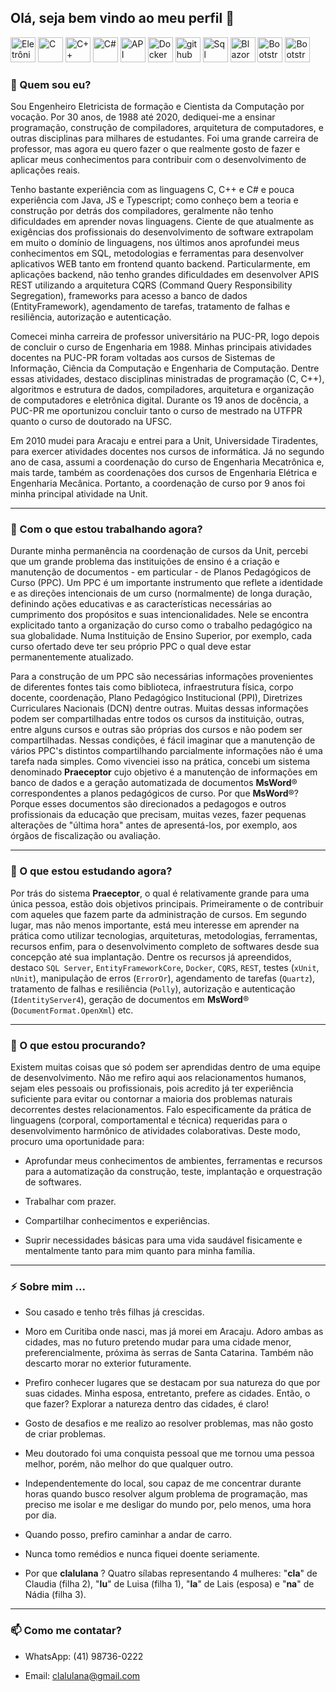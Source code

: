## Olá, seja bem vindo ao meu perfil 👋

<img src="https://cdn.icon-icons.com/icons2/1738/PNG/512/iconfinder-technologymachineelectronicdevice02-4026456_113313.png" alt="Eletrônica" width="40" height="40" style="max-width:100%;" title="Eletrônica (Avançado)"></img>
<img src="https://cdn.icon-icons.com/icons2/2415/PNG/512/c_original_logo_icon_146611.png" alt="C" width="40" height="40" style="max-width:100%;" title="Linguagem C (Avançado)" ></img>
<img src="https://cdn.icon-icons.com/icons2/2107/PNG/512/file_type_cpp_icon_130670.png" alt="C++" width="40" height="40" style="max-width:100%;" title="Linguagem C++ (Avançado)"></img>
<img src="https://cdn.icon-icons.com/icons2/2415/PNG/512/csharp_original_logo_icon_146578.png" alt="C#" width="40" height="40" style="max-width:100%;" title="Linguagem C# (Avançado)"></img>
<img src="https://cdn.icon-icons.com/icons2/3403/PNG/512/api_icon_215617.png" alt="API" width="40" height="40" style="max-width:100%;" title="REST (Avançado)"></img>
<img src="https://cdn.icon-icons.com/icons2/2107/PNG/512/file_type_docker_icon_130643.png" alt="Docker" width="40" height="40" style="max-width:100%;"  title="Docker (Médio)"></img>
<img src="https://cdn.icon-icons.com/icons2/936/PNG/512/github-logo_icon-icons.com_73546.png" alt="github" width="40" height="40" style="max-width:100%;" title="GitHub (Médio)"></img>
<img src="https://cdn.icon-icons.com/icons2/3408/PNG/512/sql_icon_216977.png" alt="Sql Server" width="40" height="40" style="max-width:100%;"  title="SQL Server (Avançado)"></img>
<img src="https://cdn.icon-icons.com/icons2/3911/PNG/512/blazor_logo_icon_247458.png" alt="Blazor Pages" width="40" height="40" style="max-width:100%;"  title="Blazor (Avançado)"></img>
<img src="https://cdn.icon-icons.com/icons2/2415/PNG/512/bootstrap_plain_logo_icon_146619.png" alt="Bootstrap" width="40" height="40" style="max-width:100%;" title="Bootstrap (Básico)"></img>
<img src="https://cdn.icon-icons.com/icons2/2148/PNG/512/latex_icon_132257.png" alt="Bootstrap" width="40" height="40" style="max-width:100%;" title="LaTeX (Avançado)"></img>

<h3>💬 Quem sou eu?</h3>

Sou Engenheiro Eletricista de formação e Cientista da Computação por vocação. 
Por 30 anos, de 1988 até 2020, dediquei-me a ensinar programação, construção de compiladores, arquitetura 
de computadores, e outras disciplinas para milhares de estudantes. Foi uma grande carreira
de professor, mas agora eu quero fazer o que realmente gosto de fazer e aplicar meus
conhecimentos para contribuir com o desenvolvimento de aplicações reais.

Tenho bastante experiência com as linguagens C, C++ e C# e pouca experiência com
Java, JS e Typescript; como conheço bem a teoria e construção por detrás dos compiladores, 
geralmente não tenho dificuldades em aprender novas linguagens. Ciente de
que atualmente as exigências dos profissionais do desenvolvimento de software extrapolam 
em muito o domínio de linguagens, nos últimos anos aprofundei meus
conhecimentos em SQL, metodologias e ferramentas para desenvolver aplicativos WEB
tanto em frontend quanto backend. Particularmente, em aplicações backend, não
tenho grandes dificuldades em desenvolver APIS REST utilizando a arquitetura CQRS
(Command Query Responsibility Segregation), frameworks para acesso a banco de
dados (EntityFramework), agendamento de tarefas, tratamento de falhas e
resiliência, autorização e autenticação.

Comecei minha carreira de professor universitário na PUC-PR, logo depois de concluir o curso de Engenharia 
em 1988. Minhas principais atividades docentes na PUC-PR foram voltadas aos cursos de Sistemas de Informação, 
Ciência da Computação e Engenharia de Computação. Dentre essas atividades, destaco disciplinas ministradas de
programação (C, C++), algoritmos e estrutura de dados, compiladores, arquitetura e organização de computadores 
e eletrônica digital. Durante os 19 anos de docência, a PUC-PR me oportunizou concluir tanto
o curso de mestrado na UTFPR quanto o curso de doutorado na UFSC.

Em 2010 mudei para Aracaju e entrei para a Unit, Universidade Tiradentes, para exercer atividades docentes 
nos cursos de informática. Já no segundo ano de casa, assumi a coordenação do curso
de Engenharia Mecatrônica e, mais tarde, também as coordenações dos
cursos de Engenharia Elétrica e Engenharia Mecânica. Portanto, a coordenação de curso por 9 anos foi minha 
principal atividade na Unit.


<hr/>

<h3>🔭 Com o que estou trabalhando agora?</h3>

Durante minha permanência na coordenação de cursos da Unit, percebi que um grande problema das instituições 
de ensino é a criação e manutenção de documentos - em particular - de Planos Pedagógicos de Curso (PPC). 
Um PPC é um importante instrumento que reflete a identidade e as direções intencionais de um curso (normalmente) 
de longa duração, definindo ações educativas e as características necessárias ao cumprimento dos propósitos e 
suas intencionalidades. Nele se encontra explicitado tanto a organização do curso como o trabalho pedagógico 
na sua globalidade. Numa Instituição de Ensino Superior, por exemplo, cada curso ofertado deve ter seu próprio 
PPC o qual deve estar permanentemente atualizado.

Para a construção de um PPC são necessárias informações provenientes de diferentes fontes tais como 
biblioteca, infraestrutura física, corpo docente, coordenação, Plano Pedagógico Institucional (PPI), 
Diretrizes Curriculares Nacionais (DCN) dentre outras. Muitas dessas informações podem ser compartilhadas 
entre todos os cursos da instituição, outras, entre alguns cursos e outras são próprias dos cursos e não 
podem ser compartilhadas. Nessas condições, é fácil imaginar que a manutenção de vários PPC's distintos 
compartilhando parcialmente informações não é uma tarefa nada simples. Como vivenciei isso na prática, 
concebi um sistema denominado <b>Praeceptor</b> cujo objetivo 
é a manutenção de informações em banco de dados e a geração automatizada de documentos <b>MsWord</b>® 
correspondentes a planos pedagógicos de curso. Por que <b>MsWord</b>®? Porque esses documentos são 
direcionados a pedagogos e outros profissionais da educação que precisam, muitas vezes, fazer pequenas 
alterações de "última hora" antes de apresentá-los, por exemplo, aos órgãos de fiscalização ou avaliação.


<hr/>

<h3>🌱 O que estou estudando agora?</h3>

Por trás do sistema <b>Praeceptor</b>, o qual é relativamente grande para uma única pessoa, estão 
dois objetivos principais. Primeiramente o de contribuir com aqueles que fazem parte da administração 
de cursos. Em segundo lugar, mas não menos importante, está meu interesse em aprender na prática como 
utilizar tecnologias, arquiteturas, metodologias, ferramentas, recursos enfim, para o desenvolvimento 
completo de softwares desde sua concepção até sua implantação. Dentre os recursos já apreendidos, 
destaco ``SQL Server``, ``EntityFrameworkCore``, ``Docker``, ``CQRS``, ``REST``, testes (``xUnit``, ``nUnit``), 
manipulação de erros (``ErrorOr``), agendamento de tarefas (``Quartz``), tratamento de falhas e resiliência (``Polly``), 
autorização e autenticação (``IdentityServer4``), geração de documentos em <b>MsWord</b>® (``DocumentFormat.OpenXml``) etc.


<hr/>

<h3>🤔 O que estou procurando?</h3>

Existem muitas coisas que só podem ser aprendidas dentro de uma equipe de desenvolvimento. 
Não me refiro aqui aos relacionamentos humanos, sejam eles pessoais ou profissionais, pois acredito 
já ter experiência suficiente para evitar ou contornar a maioria dos problemas naturais decorrentes 
destes relacionamentos. Falo especificamente da prática de linguagens (corporal, comportamental e técnica) 
requeridas para o desenvolvimento harmônico de atividades colaborativas. Deste modo, procuro uma 
oportunidade para:

- Aprofundar meus conhecimentos de ambientes, ferramentas e recursos para a automatização da construção, 
teste, implantação e orquestração de softwares. 

- Trabalhar com prazer. 

- Compartilhar conhecimentos e experiências. 

- Suprir necessidades básicas para uma vida saudável fisicamente e mentalmente tanto para mim quanto 
para minha família.

<hr/>

<h3>⚡ Sobre mim ...</h3>

- Sou casado e tenho três filhas já crescidas. 

- Moro em Curitiba onde nasci, mas já morei em Aracaju. 
Adoro ambas as cidades, mas no futuro pretendo mudar para uma cidade menor, preferencialmente, 
próxima às serras de Santa Catarina. Também não descarto morar no exterior futuramente.

- Prefiro conhecer lugares que se destacam por sua natureza do que por suas cidades. 
Minha esposa, entretanto, prefere as cidades. Então, o que fazer? Explorar a natureza dentro das cidades, é claro!

- Gosto de desafios e me realizo ao resolver problemas, mas não gosto de criar problemas.

- Meu doutorado foi uma conquista pessoal que me tornou uma pessoa melhor, porém, não melhor do que qualquer outro.

- Independentemente do local, sou capaz de me concentrar durante horas quando 
busco resolver algum problema de programação, mas preciso me isolar e me desligar do mundo por, 
pelo menos, uma hora por dia.

- Quando posso, prefiro caminhar a andar de carro.

- Nunca tomo remédios e nunca fiquei doente seriamente. 

- Por que **clalulana** ? Quatro sílabas representando 4 mulheres: "**cla**" de Claudia (filha 2), 
"**lu**" de Luisa (filha 1), "**la**" de Lais (esposa) e "**na**" de Nádia (filha 3).


<hr/>

<h3>📫 Como me contatar?</h3>

- WhatsApp: (41) 98736-0222

- Email: clalulana@gmail.com

<!--
![Diego's github stats](https://github-readme-stats.vercel.app/api?username=claudio-de-oliveira&count_private=true&theme=radical)
-->

